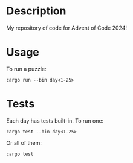# Description

My repository of code for Advent of Code 2024!

# Usage

To run a puzzle:

 `cargo run --bin day<1-25>`

# Tests

Each day has tests built-in. To run one:

 `cargo test --bin day<1-25>`

 Or all of them:

  `cargo test`